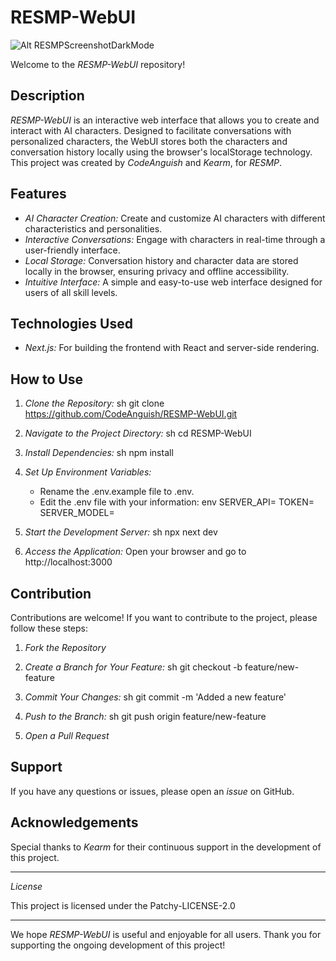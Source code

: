 # RESMP-WebUI

![Alt RESMPScreenshotDarkMode](https://raw.githubusercontent.com/CodeAnguish/RESMP-WebUI/main/screenshots/screenshot-light.png)

Welcome to the *RESMP-WebUI* repository!

## Description

*RESMP-WebUI* is an interactive web interface that allows you to create and interact with AI characters. Designed to facilitate conversations with personalized characters, the WebUI stores both the characters and conversation history locally using the browser's localStorage technology. This project was created by *CodeAnguish* and *Kearm*, for *RESMP*.

## Features

- *AI Character Creation:* Create and customize AI characters with different characteristics and personalities.
- *Interactive Conversations:* Engage with characters in real-time through a user-friendly interface.
- *Local Storage:* Conversation history and character data are stored locally in the browser, ensuring privacy and offline accessibility.
- *Intuitive Interface:* A simple and easy-to-use web interface designed for users of all skill levels.

## Technologies Used

- *Next.js:* For building the frontend with React and server-side rendering.

## How to Use

1. *Clone the Repository:*
   sh
   git clone https://github.com/CodeAnguish/RESMP-WebUI.git
   
2. *Navigate to the Project Directory:*
   sh
   cd RESMP-WebUI
   
3. *Install Dependencies:*
   sh
   npm install
   

4. *Set Up Environment Variables:*
   - Rename the .env.example file to .env.
   - Edit the .env file with your information:
     env
     SERVER_API=
     TOKEN=
     SERVER_MODEL=
     

5. *Start the Development Server:*
   sh
   npx next dev
   

6. *Access the Application:*
   Open your browser and go to http://localhost:3000

## Contribution

Contributions are welcome! If you want to contribute to the project, please follow these steps:

1. *Fork the Repository*
2. *Create a Branch for Your Feature:*
   sh
   git checkout -b feature/new-feature
   
3. *Commit Your Changes:*
   sh
   git commit -m 'Added a new feature'
   
4. *Push to the Branch:*
   sh
   git push origin feature/new-feature
   
5. *Open a Pull Request*

## Support

If you have any questions or issues, please open an *issue* on GitHub.

## Acknowledgements

Special thanks to *Kearm* for their continuous support in the development of this project.

---

*License*

This project is licensed under the Patchy-LICENSE-2.0 

---

We hope *RESMP-WebUI* is useful and enjoyable for all users. Thank you for supporting the ongoing development of this project!
